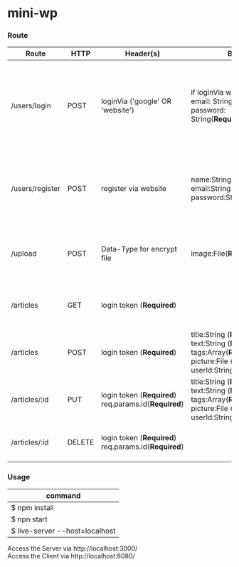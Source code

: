 # mini-wp

### Route
Route | HTTP | Header(s) | Body | Response | Description
------|------|-----------|------|----------|------------
/users/login | POST | loginVia ('google' OR 'website') | if loginVia website: <br> email: String(**Required**), <br> password: String(**Required**) | Error: <br> Wrong username/password (fail login via website) <br> Success: <br> get a signin token <br> automatic signup if the user haven't signup (via google) | Signin into server
/users/register| POST | register via website | name:String(**Required**) <br> email:String(**Required**) <br> password:String(**Required**) <br> | Error: <br> Wrong email format <br> name, email, password (**Required**) <br> Email is unique <br> Success: <br> register new user | Register new user 
/upload | POST | Data-Type for encrypt file | image:File(**Required**) | Error: <br> wrong format or requirements <br> Success: <br> upload photo success | upload photo to GCS
/articles | GET | login token (**Required**) | | error: <br> Internal Server Error <br> success: <br> articles success loaded | Get user articles
/articles | POST | login token (**Required**) | title:String (**Required**) <br> text:String (**Required**) <br> tags:Array(**Required**) <br> picture:File (**Required**) <br> userId:String (**Required**) | error: <br> Internal server error <br> success: <br> Create new articles | Create articles
/articles/:id | PUT | login token (**Required**) <br> req.params.id(**Required**) | title:String (**Required**) <br> text:String (**Required**) <br> tags:Array(**Required**) <br> picture:File (**Required**) <br> userId:String (**Required**) | error: <br> Internal server error <br> success: <br> Update articles | Update articles
/articles/:id | DELETE | login token (**Required**) <br> req.params.id(**Required**) | | error: <br> Internal server error <br> success: <br> Delete articles | Delete articles


### Usage
command |
------- |
$ npm install |
$ npn start |
$ live-server --host=localhost |

Access the Server via http://localhost:3000/
<br>
Access the Client via http://localhost:8080/
